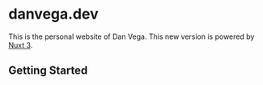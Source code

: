 # danvega.dev

This is the personal website of Dan Vega. This new version is powered by [Nuxt 3](https://nuxt.com/).

## Getting Started
